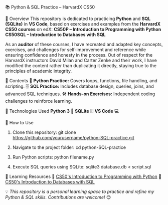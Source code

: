 📚 Python & SQL Practice – HarvardX CS50

🚀 Overview
This repository is dedicated to practicing **Python** and **SQL (SQLite)** in **VS Code**, based on exercises and examples from the **HarvardX CS50 courses** on edX:
  **CS50P – Introduction to Programming with Python**
  **CS50SQL – Introduction to Databases with SQL**

As an **auditor** of these courses, I have recreated and adapted key concepts, exercises, and challenges for self-improvement and reference while ensuring confidence and honesty in the process. Out of respect for the HarvardX instructors David Milan and Carter Zenke and their work, I have modified the content rather than duplicating it directly, staying true to the principles of academic integrity.

📂 Contents
    🐍 **Python Practice:** Covers loops, functions, file handling, and scripting.
    🗄️ **SQL Practice:** Includes database design, queries, joins, and advanced SQL techniques.
    🛠 **Hands-on Exercises:** Independent coding challenges to reinforce learning.

🔧 Technologies Used
    **Python 3** 🐍
    **SQLite** 🗄️
    **VS Code** 💻

📌 How to Use
1. Clone this repository:
      git clone https://github.com/yourusername/python-SQL-practice.git
   
2. Navigate to the project folder:
      cd python-SQL-practice
   
3. Run Python scripts:
      python filename.py
   
4. Execute SQL queries using SQLite:
      sqlite3 database.db < script.sql
   
📖 Learning Resources
  🔗 [CS50's Introduction to Programming with Python](https://cs50.harvard.edu/python/)
  🔗 [CS50's Introduction to Databases with SQL](https://cs50.harvard.edu/sql/)


💡 *This repository is a personal learning space to practice and refine my Python & SQL skills. Contributions are welcome!* 😊
